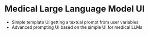 # Medical Large Language Model UI #

- Simple template UI getting a textual prompt from user variables
- Advanced prompting UI based on the simple UI for medical LLMs

